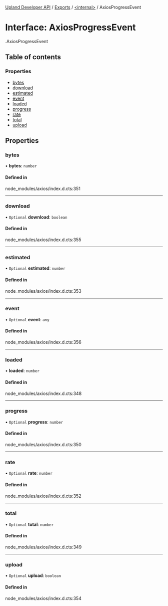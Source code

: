 [Upland Developer API](../README.md) / [Exports](../modules.md) / [<internal\>](../modules/internal_.md) / AxiosProgressEvent

# Interface: AxiosProgressEvent

[<internal>](../modules/internal_.md).AxiosProgressEvent

## Table of contents

### Properties

- [bytes](internal_.AxiosProgressEvent.md#bytes)
- [download](internal_.AxiosProgressEvent.md#download)
- [estimated](internal_.AxiosProgressEvent.md#estimated)
- [event](internal_.AxiosProgressEvent.md#event)
- [loaded](internal_.AxiosProgressEvent.md#loaded)
- [progress](internal_.AxiosProgressEvent.md#progress)
- [rate](internal_.AxiosProgressEvent.md#rate)
- [total](internal_.AxiosProgressEvent.md#total)
- [upload](internal_.AxiosProgressEvent.md#upload)

## Properties

### bytes

• **bytes**: `number`

#### Defined in

node_modules/axios/index.d.cts:351

___

### download

• `Optional` **download**: `boolean`

#### Defined in

node_modules/axios/index.d.cts:355

___

### estimated

• `Optional` **estimated**: `number`

#### Defined in

node_modules/axios/index.d.cts:353

___

### event

• `Optional` **event**: `any`

#### Defined in

node_modules/axios/index.d.cts:356

___

### loaded

• **loaded**: `number`

#### Defined in

node_modules/axios/index.d.cts:348

___

### progress

• `Optional` **progress**: `number`

#### Defined in

node_modules/axios/index.d.cts:350

___

### rate

• `Optional` **rate**: `number`

#### Defined in

node_modules/axios/index.d.cts:352

___

### total

• `Optional` **total**: `number`

#### Defined in

node_modules/axios/index.d.cts:349

___

### upload

• `Optional` **upload**: `boolean`

#### Defined in

node_modules/axios/index.d.cts:354
